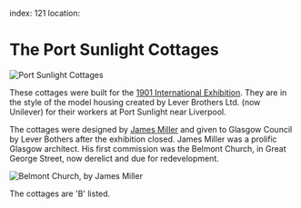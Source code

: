 index: 121
location:

# The Port Sunlight Cottages

![Port Sunlight Cottages](sunlight-cottages.jpg)

These cottages were built for the [1901 International Exhibition][2].  They
are in the style of the model housing created by Lever Brothers
Ltd. (now Unilever) for their workers at Port Sunlight near Liverpool.

The cottages were designed by [James Miller][1] and given to Glasgow
Council by Lever Bothers after the exhibition closed.  James Miller
was a prolific Glasgow architect.  His first commission was the
Belmont Church, in Great George Street, now derelict and due for
redevelopment.

![Belmont Church, by James Miller](belmont-church.jpg)

The cottages are 'B' listed.

[1]: /wiki/James_Miller_(architect)
[2]: /wiki/Glasgow_International_Exhibition_(1901)
